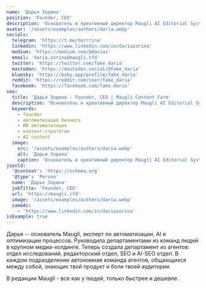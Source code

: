 ```yaml
---
name: 'Дарья Зорина'
position: 'Founder, CEO'
description: 'Основатель и креативный директор Maugli AI Editorial System. Эксперт в AI-контенте, GPT-SEO и многоканальных стратегиях'
avatar: '/assets/examples/authors/daria.webp'
socials:
  telegram: 'https://t.me/darrrina'
  linkedin: 'https://www.linkedin.com/in/dariazorina'
  medium: 'https://medium.com/@dariaz'
  email: 'daria.zorina@maugli.cfd'
  twitter: 'https://twitter.com/fake_daria'
  mastodon: 'https://mastodon.social/@fake_daria'
  bluesky: 'https://bsky.app/profile/fake_daria'
  reddit: 'https://reddit.com/user/fake_daria'
  facebook: 'https://facebook.com/fake.daria'
seo:
  title: 'Дарья Зорина - Founder, CEO | Maugli Content Farm'
  description: 'Основатель и креативный директор Maugli AI Editorial System. Эксперт в AI-контенте, GPT-SEO и многоканальных стратегиях'
  keywords:
    - founder
    - автоматизация бизнеса
    - ИИ автоматизация
    - контент-стратегии
    - AI content
  image:
    src: '/assets/examples/authors/daria.webp'
    alt: 'Дарья Зорина'
    caption: 'Основатель и креативный директор Maugli AI Editorial System'
jsonld:
  '@context': 'https://schema.org'
  '@type': 'Person'
  name: 'Дарья Зорина'
  jobTitle: 'Founder, CEO'
  url: 'https://maugli.cfd'
  image: '/assets/examples/authors/daria.webp'
  sameAs:
    - 'https://www.linkedin.com/in/dariazorina'
isExample: true
---
```

Дарья -- основатель Maugli, эксперт по автоматизации, AI  и оптимизации процессов. Руководила департаментами из команд людей в крупном медиа-холдинге. Теперь создала департамент из агентов: отдел исследований, редакторский отдел, SEO и AI-SEO отдел. В каждом подразделении автономная команда агентов, общающихся между собой, знающих твой продукт и боли твоей аудитории.

В редакции Maugli - все как у людей, только быстрее и дешевле.
